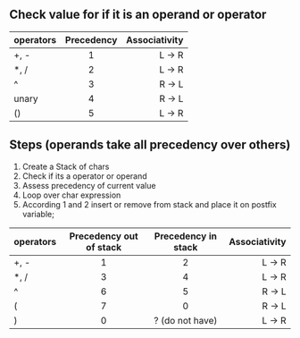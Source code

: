 ## Check value for if it is an operand or operator

| operators | Precedency | Associativity |
| :-------- | :--------: | ------------: |
| +, -      |     1      |        L -> R |
| \*, /     |     2      |        L -> R |
| ^         |     3      |        R -> L |
| unary     |     4      |        R -> L |
| ()        |     5      |        L -> R |

## Steps (operands take all precedency over others)

1. Create a Stack of chars
2. Check if its a operator or operand
3. Assess precedency of current value
4. Loop over char expression
5. According 1 and 2 insert or remove from stack and place it on postfix variable;

| operators | Precedency out of stack | Precedency in stack | Associativity |
| :-------- | :---------------------: | :-----------------: | ------------: |
| +, -      |            1            |          2          |        L -> R |
| \*, /     |            3            |          4          |        L -> R |
| ^         |            6            |          5          |        R -> L |
| (         |            7            |          0          |        R -> L |
| )         |            0            |   ? (do not have)   |        L -> R |
